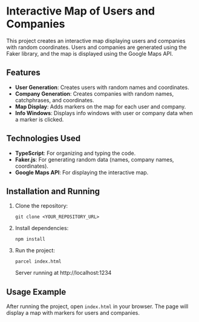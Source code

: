 
# Interactive Map of Users and Companies

This project creates an interactive map displaying users and companies with random coordinates. Users and companies are generated using the Faker library, and the map is displayed using the Google Maps API.

## Features

- **User Generation**: Creates users with random names and coordinates.
- **Company Generation**: Creates companies with random names, catchphrases, and coordinates.
- **Map Display**: Adds markers on the map for each user and company.
- **Info Windows**: Displays info windows with user or company data when a marker is clicked.

## Technologies Used

- **TypeScript**: For organizing and typing the code.
- **Faker.js**: For generating random data (names, company names, coordinates).
- **Google Maps API**: For displaying the interactive map.

## Installation and Running

1. Clone the repository:
   ```
   git clone <YOUR_REPOSITORY_URL>
   ```
2. Install dependencies:
   ```
   npm install
   ```
3. Run the project:
   ```
   parcel index.html
   ```
   Server running at http://localhost:1234

## Usage Example

After running the project, open `index.html` in your browser. The page will display a map with markers for users and companies.
